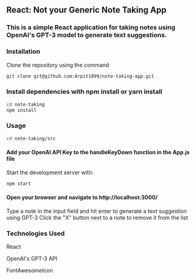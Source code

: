 ## React: Not your Generic Note Taking App

### This is a simple React application for taking notes using OpenAI's GPT-3 model to generate text suggestions.

### Installation

Clone the repository using the command 

```bash
git clone git@github.com:Arpit1899/note-taking-app.git
```
### Install dependencies with npm install or yarn install

```bash
cd note-taking
npm install
```
### Usage
```bash
cd note-taking/src
```
#### Add your OpenAI API Key to the handleKeyDown function in the App.js file

Start the development server with:
```bash
npm start
```

#### Open your browser and navigate to http://localhost:3000/

Type a note in the input field and hit enter to generate a text suggestion using GPT-3
Click the "X" button next to a note to remove it from the list


### Technologies Used
React

OpenAI's GPT-3 API

FontAwesomeIcon

